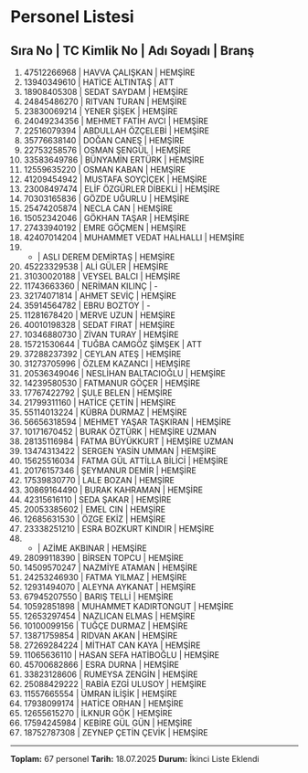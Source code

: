 # Personel Listesi

## Sıra No | TC Kimlik No | Adı Soyadı | Branş

1. 47512266968 | HAVVA ÇALIŞKAN | HEMŞİRE
2. 13940349610 | HATİCE ALTINTAŞ | ATT
3. 18908405308 | SEDAT SAYDAM | HEMŞİRE
4. 24845486270 | RITVAN TURAN | HEMŞİRE
5. 23830069214 | YENER ŞİŞEK | HEMŞİRE
6. 24049234356 | MEHMET FATİH AVCI | HEMŞİRE
7. 22516079394 | ABDULLAH ÖZÇELEBİ | HEMŞİRE
8. 35776638140 | DOĞAN CANEŞ | HEMŞİRE
9. 22753258576 | OSMAN ŞENGÜL | HEMŞİRE
10. 33583649786 | BÜNYAMİN ERTÜRK | HEMŞİRE
11. 12559635220 | OSMAN KABAN | HEMŞİRE
12. 41209454942 | MUSTAFA SOYÇİÇEK | HEMŞİRE
13. 23008497474 | ELİF ÖZGÜRLER DİBEKLİ | HEMŞİRE
14. 70303165836 | GÖZDE UĞURLU | HEMŞİRE
15. 25474205874 | NECLA CAN | HEMŞİRE
16. 15052342046 | GÖKHAN TAŞAR | HEMŞİRE
17. 27433940192 | EMRE GÖÇMEN | HEMŞİRE
18. 42407014204 | MUHAMMET VEDAT HALHALLI | HEMŞİRE
19. - | ASLI DEREM DEMİRTAŞ | HEMŞİRE
20. 45223329538 | ALİ GÜLER | HEMŞİRE
21. 31030020188 | VEYSEL BALCI | HEMŞİRE
22. 11743663360 | NERİMAN KILINÇ | -
23. 32174071814 | AHMET SEVİÇ | HEMŞİRE
24. 35914564782 | EBRU BOZTOY | -
25. 11281678420 | MERVE UZUN | HEMŞİRE
26. 40010198328 | SEDAT FIRAT | HEMŞİRE
27. 10346880730 | ZİVAN TURAY | HEMŞİRE
28. 15721530644 | TUĞBA CAMGÖZ ŞİMŞEK | ATT
29. 37288237392 | CEYLAN ATEŞ | HEMŞİRE
30. 31273705996 | ÖZLEM KAZANCI | HEMŞİRE
31. 20536349046 | NESLİHAN BALTACIOĞLU | HEMŞİRE
32. 14239580530 | FATMANUR GÖÇER | HEMŞİRE
33. 17767422792 | ŞULE BELEN | HEMŞİRE
34. 21799311160 | HATİCE ÇETİN | HEMŞİRE
35. 55114013224 | KÜBRA DURMAZ | HEMŞİRE
36. 56656318594 | MEHMET YAŞAR TAŞKIRAN | HEMŞİRE
37. 10171670452 | BURAK ÖZTÜRK | HEMŞİRE UZMAN
38. 28135116984 | FATMA BÜYÜKKURT | HEMŞİRE UZMAN
39. 13474313422 | SERGEN YASİN UMMAN | HEMŞİRE
40. 15625516034 | FATMA GÜL ATTİLLA BİLİCİ | HEMŞİRE
41. 20176157346 | ŞEYMANUR DEMİR | HEMŞİRE
42. 17539830770 | LALE BOZAN | HEMŞİRE
43. 30869164490 | BURAK KAHRAMAN | HEMŞİRE
44. 42315616110 | SEDA ŞAKAR | HEMŞİRE
45. 20053385602 | EMEL CIN | HEMŞİRE
46. 12685631530 | ÖZGE EKİZ | HEMŞİRE
47. 23338251210 | ESRA BOZKURT KINDIR | HEMŞİRE
48. - | AZİME AKBINAR | HEMŞİRE
49. 28099118390 | BİRSEN TOPCU | HEMŞİRE
50. 14509570247 | NAZMİYE ATAMAN | HEMŞİRE
51. 24253246930 | FATMA YILMAZ | HEMŞİRE
52. 12931494070 | ALEYNA AYKANAT | HEMŞİRE
53. 67945207550 | BARIŞ TELLİ | HEMŞİRE
54. 10592851898 | MUHAMMET KADIRTONGUT | HEMŞİRE
55. 12653297454 | NAZLICAN ELMAS | HEMŞİRE
56. 10100099156 | TUĞÇE DURMAZ | HEMŞİRE
57. 13871759854 | RIDVAN AKAN | HEMŞİRE
58. 27269284224 | MİTHAT CAN KAYA | HEMŞİRE
59. 11065636110 | HASAN SEFA HATİBOĞLU | HEMŞİRE
60. 45700682866 | ESRA DURNA | HEMŞİRE
61. 33823128606 | RUMEYSA ZENGİN | HEMŞİRE
62. 25088429222 | RABİA EZGİ ULUSOY | HEMŞİRE
63. 11557665554 | ÜMRAN İLİŞİK | HEMŞİRE
64. 17938099174 | HATİCE ORHAN | HEMŞİRE
65. 12655615270 | İLKNUR GÖK | HEMŞİRE
66. 17594245984 | KEBİRE GÜL GÜN | HEMŞİRE
67. 18752787308 | ZEYNEP ÇETİN ÇEVİK | HEMŞİRE

---
**Toplam:** 67 personel
**Tarih:** 18.07.2025
**Durum:** İkinci Liste Eklendi
